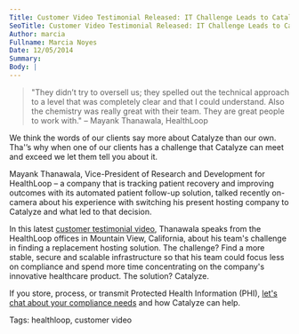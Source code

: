```yaml
---
Title: Customer Video Testimonial Released: IT Challenge Leads to Catalyze Solution
SeoTitle: Customer Video Testimonial Released: IT Challenge Leads to Catalyze Solution
Author: marcia
Fullname: Marcia Noyes
Date: 12/05/2014
Summary: 
Body: |
---
```

>"They didn’t try to oversell us; they spelled out the technical approach to a level that was completely clear and that I could understand. Also the chemistry was really great with their team. They are great people to work with." – Mayank Thanawala, HealthLoop

We think the words of our clients say more about Catalyze than our own. Tha'’s why when one of our clients has a challenge that Catalyze can meet and exceed we let them tell you about it.

Mayank Thanawala, Vice-President of Research and Development for HealthLoop – a company that is tracking patient recovery and improving outcomes with its automated patient follow-up solution, talked recently on-camera about his experience with switching his present hosting company to Catalyze and what led to that decision.

In this latest [customer testimonial video](https://catalyze.io/proof), Thanawala speaks from the HealthLoop offices in Mountain View, California, about his team's challenge in finding a replacement hosting solution. The challenge? Find a more stable, secure and scalable infrastructure so that his team could focus less on compliance and spend more time concentrating on the company's innovative healthcare product. The solution? Catalyze.

If you store, process, or transmit Protected Health Information (PHI), [let's chat about your compliance needs](https://catalyze.io/compliance) and how Catalyze can help.

Tags: healthloop, customer video